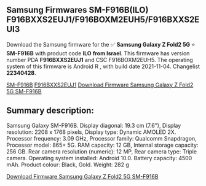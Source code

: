 <h2>Samsung Firmwares SM-F916B(ILO) F916BXXS2EUJ1/F916BOXM2EUH5/F916BXXS2EUI3</h2>
Download the Samsung firmware for the ✅ <strong>Samsung Galaxy Z Fold2 5G </strong> ⭐ <strong>SM-F916B</strong> with product code <strong>ILO</strong> <strong> from Israel</strong>. This firmware has version number PDA <strong>F916BXXS2EUJ1</strong> and CSC F916BOXM2EUH5. The operating system of this firmware is Android R , with build date 2021-11-04. Changelist <strong>22340428</strong>.


[SM-F916B](https://samfirm.shop/samsung/model/SM-F916B)
[F916BXXS2EUJ1](https://samfirm.shop/samsung/pda/F916BXXS2EUJ1)
[Download Firmware Samsung Galaxy Z Fold2 5G SM-F916B](https://samfirm.shop/samsung/firmware/471790)
<h2>Summary description:</h2>
<p>Samsung Galaxy SM-F916B. Display diagonal: 19.3 cm (7.6"), Display resolution: 2208 x 1768 pixels, Display type: Dynamic AMOLED 2X. Processor frequency: 3.09 GHz, Processor family: Qualcomm Snapdragon, Processor model: 865+ 5G. RAM capacity: 12 GB, Internal storage capacity: 256 GB. Rear camera resolution (numeric): 12 MP, Rear camera type: Triple camera. Operating system installed: Android 10.0. Battery capacity: 4500 mAh. Product colour: Black, Gold. Weight: 282 g</p>


[Download Firmware Samsung Galaxy Z Fold2 5G SM-F916B](https://samfirm.shop/samsung/firmware/471790)
